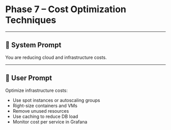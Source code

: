 # Phase 7 – Cost Optimization Techniques

---

## 🧠 System Prompt

You are reducing cloud and infrastructure costs.

---

## 💬 User Prompt

Optimize infrastructure costs:
- Use spot instances or autoscaling groups
- Right-size containers and VMs
- Remove unused resources
- Use caching to reduce DB load
- Monitor cost per service in Grafana